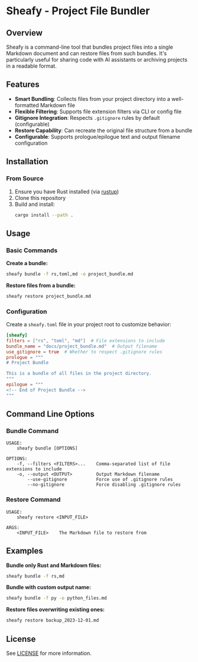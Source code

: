 # Sheafy - Project File Bundler

## Overview

Sheafy is a command-line tool that bundles project files into a single Markdown document and can restore files from such bundles. It's particularly useful for sharing code with AI assistants or archiving projects in a readable format.

## Features

- **Smart Bundling**: Collects files from your project directory into a well-formatted Markdown file
- **Flexible Filtering**: Supports file extension filters via CLI or config file
- **Gitignore Integration**: Respects `.gitignore` rules by default (configurable)
- **Restore Capability**: Can recreate the original file structure from a bundle
- **Configurable**: Supports prologue/epilogue text and output filename configuration

## Installation

### From Source

1. Ensure you have Rust installed (via [rustup](https://rustup.rs/))
2. Clone this repository
3. Build and install:
   ```bash
   cargo install --path .
   ```

## Usage

### Basic Commands

**Create a bundle:**
```bash
sheafy bundle -f rs,toml,md -o project_bundle.md
```

**Restore files from a bundle:**
```bash
sheafy restore project_bundle.md
```

### Configuration

Create a `sheafy.toml` file in your project root to customize behavior:

```toml
[sheafy]
filters = ["rs", "toml", "md"]  # File extensions to include
bundle_name = "docs/project_bundle.md"  # Output filename
use_gitignore = true  # Whether to respect .gitignore rules
prologue = """
# Project Bundle

This is a bundle of all files in the project directory.
"""
epilogue = """
<!-- End of Project Bundle -->
"""
```

## Command Line Options

### Bundle Command

```
USAGE:
    sheafy bundle [OPTIONS]

OPTIONS:
    -f, --filters <FILTERS>...    Comma-separated list of file extensions to include
    -o, --output <OUTPUT>         Output Markdown filename
        --use-gitignore           Force use of .gitignore rules
        --no-gitignore            Force disabling .gitignore rules
```

### Restore Command

```
USAGE:
    sheafy restore <INPUT_FILE>

ARGS:
    <INPUT_FILE>    The Markdown file to restore from
```

## Examples

**Bundle only Rust and Markdown files:**
```bash
sheafy bundle -f rs,md
```

**Bundle with custom output name:**
```bash
sheafy bundle -f py -o python_files.md
```

**Restore files overwriting existing ones:**
```bash
sheafy restore backup_2023-12-01.md
```

## License

See [LICENSE](LICENSE) for more information.
